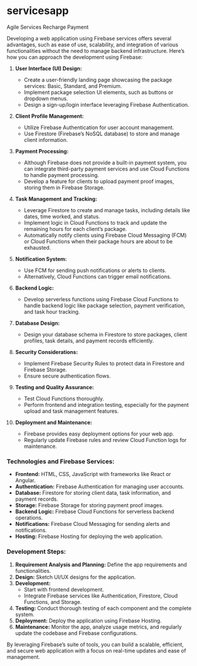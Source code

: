 # servicesapp
Agile Services Recharge Payment

Developing a web application using Firebase services offers several advantages, such as ease of use, scalability, and integration of various functionalities without the need to manage backend infrastructure. Here’s how you can approach the development using Firebase:

1. **User Interface (UI) Design:**
   - Create a user-friendly landing page showcasing the package services: Basic, Standard, and Premium.
   - Implement package selection UI elements, such as buttons or dropdown menus.
   - Design a sign-up/login interface leveraging Firebase Authentication.

2. **Client Profile Management:**
   - Utilize Firebase Authentication for user account management.
   - Use Firestore (Firebase’s NoSQL database) to store and manage client information.

3. **Payment Processing:**
   - Although Firebase does not provide a built-in payment system, you can integrate third-party payment services and use Cloud Functions to handle payment processing.
   - Develop a feature for clients to upload payment proof images, storing them in Firebase Storage.

4. **Task Management and Tracking:**
   - Leverage Firestore to create and manage tasks, including details like dates, time worked, and status.
   - Implement logic in Cloud Functions to track and update the remaining hours for each client’s package.
   - Automatically notify clients using Firebase Cloud Messaging (FCM) or Cloud Functions when their package hours are about to be exhausted.

5. **Notification System:**
   - Use FCM for sending push notifications or alerts to clients.
   - Alternatively, Cloud Functions can trigger email notifications.

6. **Backend Logic:**
   - Develop serverless functions using Firebase Cloud Functions to handle backend logic like package selection, payment verification, and task hour tracking.

7. **Database Design:**
   - Design your database schema in Firestore to store packages, client profiles, task details, and payment records efficiently.

8. **Security Considerations:**
   - Implement Firebase Security Rules to protect data in Firestore and Firebase Storage.
   - Ensure secure authentication flows.

9. **Testing and Quality Assurance:**
   - Test Cloud Functions thoroughly.
   - Perform frontend and integration testing, especially for the payment upload and task management features.

10. **Deployment and Maintenance:**
    - Firebase provides easy deployment options for your web app.
    - Regularly update Firebase rules and review Cloud Function logs for maintenance.

### Technologies and Firebase Services:

- **Frontend:** HTML, CSS, JavaScript with frameworks like React or Angular.
- **Authentication:** Firebase Authentication for managing user accounts.
- **Database:** Firestore for storing client data, task information, and payment records.
- **Storage:** Firebase Storage for storing payment proof images.
- **Backend Logic:** Firebase Cloud Functions for serverless backend operations.
- **Notifications:** Firebase Cloud Messaging for sending alerts and notifications.
- **Hosting:** Firebase Hosting for deploying the web application.

### Development Steps:

1. **Requirement Analysis and Planning:** Define the app requirements and functionalities.
2. **Design:** Sketch UI/UX designs for the application.
3. **Development:**
   - Start with frontend development.
   - Integrate Firebase services like Authentication, Firestore, Cloud Functions, and Storage.
4. **Testing:** Conduct thorough testing of each component and the complete system.
5. **Deployment:** Deploy the application using Firebase Hosting.
6. **Maintenance:** Monitor the app, analyze usage metrics, and regularly update the codebase and Firebase configurations.

By leveraging Firebase’s suite of tools, you can build a scalable, efficient, and secure web application with a focus on real-time updates and ease of management.
